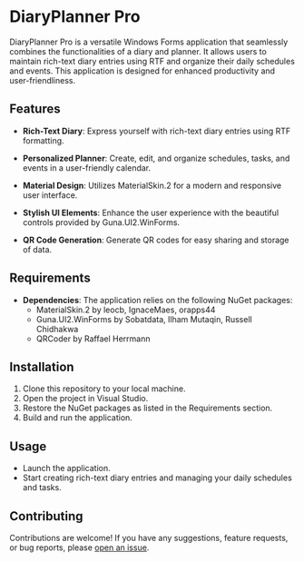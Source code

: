 # DiaryPlanner Pro

DiaryPlanner Pro is a versatile Windows Forms application that seamlessly combines the functionalities of a diary and planner. It allows users to maintain rich-text diary entries using RTF and organize their daily schedules and events. This application is designed for enhanced productivity and user-friendliness.

## Features

- **Rich-Text Diary**: Express yourself with rich-text diary entries using RTF formatting.

- **Personalized Planner**: Create, edit, and organize schedules, tasks, and events in a user-friendly calendar.

- **Material Design**: Utilizes MaterialSkin.2 for a modern and responsive user interface.

- **Stylish UI Elements**: Enhance the user experience with the beautiful controls provided by Guna.UI2.WinForms.

- **QR Code Generation**: Generate QR codes for easy sharing and storage of data.

## Requirements

- **Dependencies**: The application relies on the following NuGet packages:
  - MaterialSkin.2 by leocb, IgnaceMaes, orapps44
  - Guna.UI2.WinForms by Sobatdata, Ilham Mutaqin, Russell Chidhakwa
  - QRCoder by Raffael Herrmann

## Installation

1. Clone this repository to your local machine.
2. Open the project in Visual Studio.
3. Restore the NuGet packages as listed in the Requirements section.
4. Build and run the application.

## Usage

- Launch the application.
- Start creating rich-text diary entries and managing your daily schedules and tasks.

## Contributing

Contributions are welcome! If you have any suggestions, feature requests, or bug reports, please [open an issue](https://github.com/yourusername/your-repo/issues).
